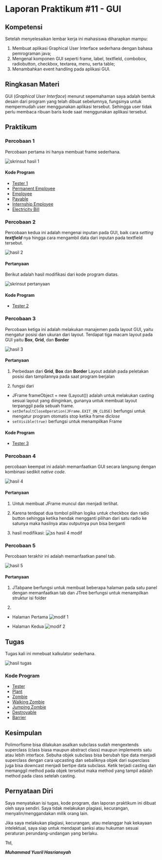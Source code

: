 # Laporan Praktikum #11 - GUI

## Kompetensi
Setelah menyelesaikan lembar kerja ini mahasiswa diharapkan mampu:
1. Membuat aplikasi Graphical User Interface sederhana dengan bahasa pemrograman java;
2. Mengenal komponen GUI seperti frame, label, textfield, combobox, radiobutton, checkbox,
textarea, menu, serta table;
3. Menambahkan event handling pada aplikasi GUI.

## Ringkasan Materi

GUI (_Graphical User Interface_) menurut sepemahaman saya adalah bentuk desain dari program yang telah dibuat sebelumnya, fungsinya untuk mempermudah user menggunakan aplikasi tersebut. Sehingga user tidak perlu membaca ribuan baris kode saat menggunakan aplikasi tersebut.

## Praktikum
### Percobaan 1
Percobaan pertama ini hanya membuat frame sederhana.

![skrinsut hasil 1](img/hasil_1.png)
 

#### Kode Program

- [Tester 1](../../src/10_Polimorfisme/Tester11841720184Yusril.java)
- [Permanent Employee](../../src/10_Polimorfisme/PermanentEmployee1841720184Yusril.java)
- [Employee](../../src/10_Polimorfisme/Employee1841720184Yusril.java)
- [Payable](../../src/10_Polimorfisme/Payable1841720184Yusril.java)
- [Internship Employee](../../src/10_Polimorfisme/InternshipEmployee1841720184Yusril.java)
- [Electricity Bill](../../src/10_Polimorfisme/ElectricityBill1841720184Yusril.java)

### Percobaan 2
Percobaan kedua ini adalah mengenai inputan pada GUI, baik cara _setting_ ***textfield*** nya hingga cara mengambil data dari inputan pada textfield tersebut.

![hasil 2](img/hasil_2.PNG)

#### Pertanyaan
Berikut adalah hasil modifikasi dari kode program diatas.

![skrinsut pertanyaan](img/hasil_pertanyaan_percobaan_2.PNG)

#### Kode Program

- [Tester 2](../../src/10_Polimorfisme/Tester21841720184Yusril.java)

### Percobaan 3
Percobaan ketiga ini adalah melakukan manajemen pada layout GUI, yaitu mengatur posisi dan ukuran dari layout. Terdapat tiga macam layout pada GUI  yaitu **Box**, **Grid**, dan **Border**

![hasil 3](img/hasil_3.png)

#### Pertanyaan
1. Perbedaan dari **Grid**, **Box** dan **Border** Layout adalah pada peletakan posisi dan tampilannya pada saat program berjalan

2. fungsi dari 
- JFrame frameObject = new (Layout()) adalah untuk melakukan casting sesuai layout yang diinginkan, gunanya untuk membuat layout terpanggil pada sebuah frame.
- `setDefaultCloseOperation(JFrame.EXIT_ON_CLOSE)` berfungsi untuk mengatur program otomatis stop ketika frame di*close*
- `setVisible(true)` berfungsi untuk menampilkan Frame

#### Kode Program

- [Tester 3](../../src/10_Polimorfisme/Tester31841720184Yusril.java)

### Percobaan 4

percobaan keempat ini adalah memanfaatkan GUI secara langsung dengan kombinasi sedikit _native code_.

![hasil 4](img/hasil_4.png)

#### Pertanyaan
1. Untuk membuat JFrame muncul dan menjadi terlihat.

2. Karena terdapat dua tombol pilihan logika untuk checkbox dan radio button sehingga ketika hendak mengganti pilihan dari satu radio ke satunya maka hasilnya atau outputnya pun bisa berganti

3. hasil modifikasi:
![ss hasil 4 modif](img/hasil_4_modif.png)

### Percobaan 5
Percobaan terakhir ini adalah memanfaatkan panel tab.

![hasil 5](img/hasil_5.png)

#### Pertanyaan
1. JTabpane berfungsi untuk membuat beberapa halaman pada satu panel dengan memanfaatkan tab dan JTree berfungsi untuk menampilkan struktur isi folder 

2. 
- Halaman Pertama
![modif 1](img/hasil_5_modif_1.png)

- Halaman Kedua
![modif 2](img/hasil_5_modif_2.png)

## Tugas
Tugas kali ini mmebuat kalkulator sederhana.

![hasil tugas](img/hasil_tugas.png)

### Kode Program

- [Tester](../../src/10_Polimorfisme/tugaszombiejs10/Tester1841720184Yusril.java)
- [Plant](../../src/10_Polimorfisme/tugaszombiejs10/Plant1841720184Yusril.java)
- [Zombie](../../src/10_Polimorfisme/tugaszombiejs10/Zombie1841720184Yusril.java)
- [Walking Zombie](../../src/10_Polimorfisme/tugaszombiejs10/WalkingZombie1841720184Yusril.java)
- [Jumping Zombie](../../src/10_Polimorfisme/tugaszombiejs10/JumpingZombie1841720184Yusril.java)
- [Destroyable](../../src/10_Polimorfisme/tugaszombiejs10/Destroyable1841720184Yusril.java)
- [Barrier](../../src/10_Polimorfisme/tugaszombiejs10/Barrier1841720184Yusril.java)



## Kesimpulan

Polimorfisme bisa dilakukan asalkan subclass sudah mengextends superclass (class biasa maupun abstract class) maupun implements satu atau lebih interface. Sebuha objek subclass bisa berubah tipe data menjadi superclass dengan cara upcasting dan sebaliknya objek dari superclass juga bisa downcast menjadi bertipe data subclass. Ketik terjadi casting dan memanggil method pada objek tersebut maka method yang tampil adalah method pada class setelah casting. 

## Pernyataan Diri

Saya menyatakan isi tugas, kode program, dan laporan praktikum ini dibuat oleh saya sendiri. Saya tidak melakukan plagiasi, kecurangan, menyalin/menggandakan milik orang lain.

Jika saya melakukan plagiasi, kecurangan, atau melanggar hak kekayaan intelektual, saya siap untuk mendapat sanksi atau hukuman sesuai peraturan perundang-undangan yang berlaku.

Ttd,

***Muhammad Yusril Hasriansyah***